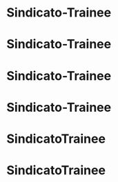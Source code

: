 # Sindicato-Trainee
# Sindicato-Trainee
# Sindicato-Trainee
# Sindicato-Trainee
# SindicatoTrainee
# SindicatoTrainee
